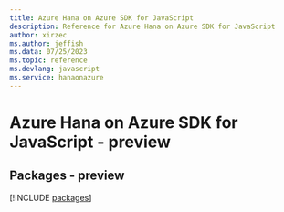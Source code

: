 ```yaml
---
title: Azure Hana on Azure SDK for JavaScript
description: Reference for Azure Hana on Azure SDK for JavaScript
author: xirzec
ms.author: jeffish
ms.data: 07/25/2023
ms.topic: reference
ms.devlang: javascript
ms.service: hanaonazure
---
```

# Azure Hana on Azure SDK for JavaScript - preview
## Packages - preview
[!INCLUDE [packages](hana-on-azure-index.md)]